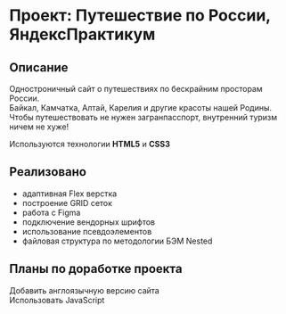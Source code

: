 # Проект: Путешествие по России, ЯндексПрактикум

## Описание


Одностроничный сайт о путешествиях по бескрайним просторам России.  
Байкал, Камчатка, Алтай, Карелия и другие красоты нашей Родины.  
Чтобы путешествовать не нужен загранпасспорт, внутренний туризм ничем не хуже!

Используются технологии **HTML5** и **CSS3**


## Реализовано


- адаптивная Flex верстка
- построение GRID сеток
- работа с Figma
- подключение вендорных шрифтов
- использование псевдоэлементов
- файловая структура по методологии БЭМ Nested


## Планы по доработке проекта


Добавить англоязычную версию сайта  
Использовать JavaScript


